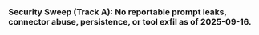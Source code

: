 ### Security Sweep (Track A): No reportable prompt leaks, connector abuse, persistence, or tool exfil as of 2025-09-16.
